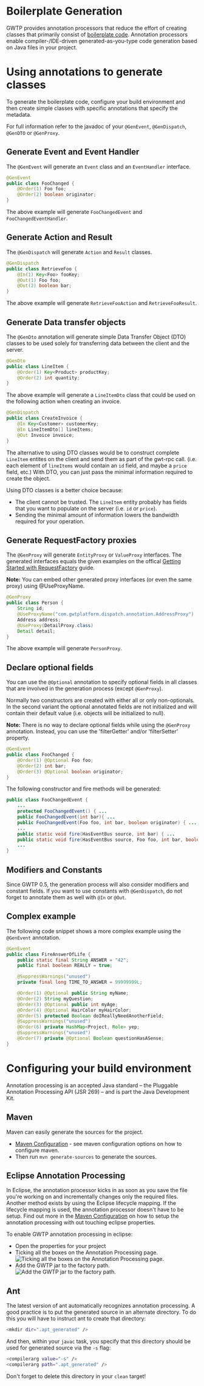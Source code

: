 # Boilerplate Generation
GWTP provides annotation processors that reduce the effort of creating classes that primarily consist of [boilerplate code](http://en.wikipedia.org/wiki/Boilerplate_code). Annotation processors enable compiler-/IDE-driven generated-as-you-type code generation based on Java files in your project.

# Using annotations to generate classes
To generate the boilerplate code, configure your build environment and then create simple classes with specific annotations that specify the metadata.

For full information refer to the javadoc of your `@GenEvent`, `@GenDispatch`, `@GenDTO` or `@GenProxy`.

## Generate Event and Event Handler
The `@GenEvent` will generate an `Event` class and an `EventHandler` interface.

```java
@GenEvent
public class FooChanged {
    @Order(1) Foo foo;
    @Order(2) boolean originator;
}
```

The above example will generate `FooChangedEvent` and `FooChangedEventHandler`.

## Generate Action and Result
The `@GenDispatch` will generate `Action` and `Result` classes.

```java
@GenDispatch
public class RetrieveFoo {
    @In(1) Key<Foo> fooKey;
    @Out(1) Foo foo;
    @Out(2) boolean bar;
}
```

The above example will generate `RetrieveFooAction` and `RetrieveFooResult`.

## Generate Data transfer objects
The `@GenDto` annotation will generate simple Data Transfer Object (DTO) classes to be used solely for transferring data between the client and the server.


```java
@GenDto
public class LineItem {
    @Order(1) Key<Product> productKey;
    @Order(2) int quantity;
}
```

The above example will generate a `LineItemDto` class that could be used on the following action when creating an invoice.


```java
@GenDispatch
public class CreateInvoice {
    @In Key<Customer> customerKey;
    @In LineItemDto[] lineItems;
    @Out Invoice invoice;
}
```

The alternative to using DTO classes would be to construct complete `LineItem` entites on the client and send them as part of the gwt-rpc call. (i.e. each element of `lineItems` would contain an `id` field, and maybe a `price` field, etc.) With DTO, you can just pass the minimal information required to create the object.

Using DTO classes is a better choice because:
  * The client cannot be trusted. The `LineItem` entity probably has fields that you want to populate on the server (i.e. `id` or `price`).
  * Sending the minimal amount of information lowers the bandwidth required for your operation.

## Generate RequestFactory proxies
The `@GenProxy` will generate `EntityProxy` or `ValueProxy` interfaces. The generated interfaces equals the given examples on the offical [Getting Started with RequestFactory](https://www.gwtproject.org/doc/latest/DevGuideRequestFactory.html) guide.

**Note:** You can embed other generated proxy interfaces (or even the same proxy) using @UseProxyName.


```java
@GenProxy
public class Person {
    String id;
    @UseProxyName("com.gwtplatform.dispatch.annotation.AddressProxy")
    Address address;
    @UseProxy(DetailProxy.class)
    Detail detail;
}
```
The above example will generate `PersonProxy`.

## Declare optional fields
You can use the `@Optional` annotation to specify optional fields in all classes that are involved in the generation process (except `@GenProxy`).

Normally two constructors are created with either all or only non-optionals. In the second variant the optional annotated fields are not initialized and will contain their default value (i.e. objects will be initialized to null).

**Note:** There is no way to declare optional fields while using the `@GenProxy` annotation. Instead, you can use the 'filterGetter' and/or 'filterSetter' property.


```java
@GenEvent
public class FooChanged {
    @Order(1) @Optional Foo foo;
    @Order(2) int bar;
    @Order(3) @Optional boolean originator;
}
```

The following constructor and fire methods will be generated:


```java
public class FooChangedEvent {
    ...
    protected FooChangedEvent() { ...
    public FooChangedEvent(int bar){ ...
    public FooChangedEvent(Foo foo, int bar, boolean originator) { ...
    ...
    public static void fire(HasEventBus source, int bar) { ...
    public static void fire(HasEventBus source, Foo foo, int bar, boolean originator) { ...
    ...
}
```

## Modifiers and Constants
Since GWTP 0.5, the generation process will also consider modifiers and constant fields. If you want to use constants with `@GenDispatch`, do not forget to annotate them as well with `@In` or `@Out`.

## Complex example
The following code snippet shows a more complex example using the `@GenEvent` annotation.


```java
@GenEvent
public class FireAnswerOfLife {
    public static final String ANSWER = "42";
    public final boolean REALLY = true;

    @SuppressWarnings("unused")
    private final long TIME_TO_ANSWER = 99999999L;

    @Order(1) @Optional public String myName;
    @Order(2) String myQuestion;
    @Order(3) @Optional public int myAge;
    @Order(4) @Optional HairColor myHairColor;
    @Order(5) protected Boolean doIReallyNeedAnotherField;
    @SuppressWarnings("unused")
    @Order(6) private HashMap<Project, Role> yep;
    @SuppressWarnings("unused")
    @Order(7) private @Optional Boolean questionHasASense;
}
```

# Configuring your build environment
Annotation processing is an accepted Java standard – the Pluggable Annotation Processing API (JSR 269) – and is part the Java Development Kit.

## Maven
Maven can easily generate the sources for the project.

* [Maven Configuration][mc] - see maven configuration options on how to configure maven.
* Then run `mvn generate-sources` to generate the sources.

## Eclipse Annotation Processing
In Eclipse, the annotation processor kicks in as soon as you save the file you're working on and incrementally
changes only the required files. Another method exists by using the Eclipse lifecycle mapping. If the lifecycle
mapping is used, the annotation processor doesn't have to be setup. Find out more in the [Maven Configuration][mc] on
how to setup the annotation processing with out touching eclipse properties.

To enable GWTP annotation processing in eclipse:
* Open the properties for your project
* Ticking all the boxes on the Annotation Processing page.
![Ticking all the boxes on the Annotation Processing page.](http://img138.imageshack.us/img138/6223/eclipseannotationproces.png)
* Add the GWTP jar to the factory path.
![Add the GWTP jar to the factory path.](http://img295.imageshack.us/img295/9355/eclipsefactorypath.png)

## Ant
The latest version of ant automatically recognizes annotation processing. A good practice is to put the generated source in an alternate directory. To do this you will have to instruct ant to create that directory:

```bash
<mkdir dir=".apt_generated" />
```
And then, within your `javac` task, you specify that this directory should be used for generated source via the `-s` flag:

```bash
<compilerarg value="-s" />
<compilerarg path=".apt_generated" />
```
Don't forget to delete this directory in your `clean` target!

[mc]: gwtp/resources/index.html "Maven Configuration"
